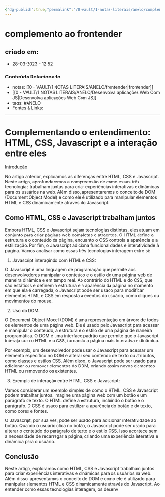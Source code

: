 ```yaml
---
{"dg-publish":true,"permalink":"/0-vault/1-notas-literais/anelo/complemento-ao-frontender/","tags":["ANELO"],"dgHomeLink":true,"dgShowLocalGraph":true,"dgShowFileTree":true,"dgEnableSearch":true,"noteIcon":""}
---
```


# complemento ao frontender

## criado em: 
-  28-03-2023 - 12:52

### Conteúdo Relacionado
- notas: [[0 - VAULT/1 NOTAS LITERAIS/ANELO/frontender\|frontender]]
- [[0 - VAULT/1 NOTAS LITERAIS/ANELO/Desenvolva aplicações Web Com JS\|Desenvolva aplicações Web Com JS]]
- tags: #ANELO
- Fontes & Links: 

---
# Complementando o entendimento: HTML, CSS, Javascript e a interação entre eles

Introdução

No artigo anterior, exploramos as diferenças entre HTML, CSS e Javascript. Neste artigo, aprofundaremos a compreensão de como essas três tecnologias trabalham juntas para criar experiências interativas e dinâmicas para os usuários na web. Além disso, apresentaremos o conceito de DOM (Document Object Model) e como ele é utilizado para manipular elementos HTML e CSS dinamicamente através do Javascript.

## Como HTML, CSS e Javascript trabalham juntos

Embora HTML, CSS e Javascript sejam tecnologias distintas, eles atuam em conjunto para criar páginas web completas e atraentes. O HTML define a estrutura e o conteúdo da página, enquanto o CSS controla a aparência e a estilização. Por fim, o Javascript adiciona funcionalidades e interatividade à página. Vamos analisar como essas três tecnologias interagem entre si:

1.  Javascript interagindo com HTML e CSS:

O Javascript é uma linguagem de programação que permite aos desenvolvedores manipular o conteúdo e o estilo de uma página web de maneira dinâmica e em tempo real. Ao contrário do HTML e do CSS, que são estáticos e definem a estrutura e a aparência da página no momento em que ela é carregada, o Javascript pode ser usado para modificar elementos HTML e CSS em resposta a eventos do usuário, como cliques ou movimentos do mouse.

2.  Uso do DOM:

O Document Object Model (DOM) é uma representação em árvore de todos os elementos de uma página web. Ele é usado pelo Javascript para acessar e manipular o conteúdo, a estrutura e o estilo de uma página de maneira programática. O DOM é uma interface padrão que permite que o Javascript interaja com o HTML e o CSS, tornando a página mais interativa e dinâmica.

Por exemplo, um desenvolvedor pode usar o Javascript para acessar um elemento específico no DOM e alterar seu conteúdo de texto ou atributos, como classes e estilos CSS. Além disso, o Javascript pode ser usado para adicionar ou remover elementos do DOM, criando assim novos elementos HTML ou removendo os existentes.

3.  Exemplo de interação entre HTML, CSS e Javascript:

Vamos considerar um exemplo simples de como o HTML, CSS e Javascript podem trabalhar juntos. Imagine uma página web com um botão e um parágrafo de texto. O HTML define a estrutura, incluindo o botão e o parágrafo. O CSS é usado para estilizar a aparência do botão e do texto, como cores e fontes.

O Javascript, por sua vez, pode ser usado para adicionar interatividade ao botão. Quando o usuário clica no botão, o Javascript pode ser usado para alterar o conteúdo do parágrafo de texto e o estilo CSS. Isso acontece sem a necessidade de recarregar a página, criando uma experiência interativa e dinâmica para o usuário.

## Conclusão

Neste artigo, exploramos como HTML, CSS e Javascript trabalham juntos para criar experiências interativas e dinâmicas para os usuários na web. Além disso, apresentamos o conceito de DOM e como ele é utilizado para manipular elementos HTML e CSS dinamicamente através do Javascript. Ao entender como essas tecnologias interagem, os desenv